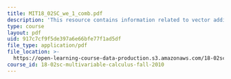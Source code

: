 ```yaml
---
title: MIT18_02SC_we_1_comb.pdf
description: 'This resource contains information related to vector addition. '
type: course
layout: pdf
uid: 917c7cf9f5de397a6e66bfe77f1ad5df
file_type: application/pdf
file_location: >-
  https://open-learning-course-data-production.s3.amazonaws.com/18-02sc-multivariable-calculus-fall-2010/917c7cf9f5de397a6e66bfe77f1ad5df_MIT18_02SC_we_1_comb.pdf
course_id: 18-02sc-multivariable-calculus-fall-2010
---
```

